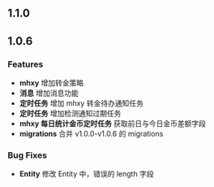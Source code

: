 ## 1.1.0

## 1.0.6

### Features

- **mhxy** 增加转金策略
- **消息** 增加消息功能
- **定时任务** 增加 mhxy 转金待办通知任务
- **定时任务** 增加检测通知过期任务
- **mhxy 每日统计金币定时任务** 获取前日与今日金币差额字段
- **migrations** 合并 v1.0.0-v1.0.6 的 migrations

### Bug Fixes

- **Entity** 修改 Entity 中，错误的 length 字段
